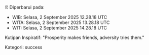 ⏰ Diperbarui pada:
- WIB: Selasa, 2 September 2025 12.28.18 UTC
- WITA: Selasa, 2 September 2025 13.28.18 UTC
- WIT: Selasa, 2 September 2025 14.28.18 UTC

Kutipan Inspiratif:
"Prosperity makes friends, adversity tries them."


Kategori: success

